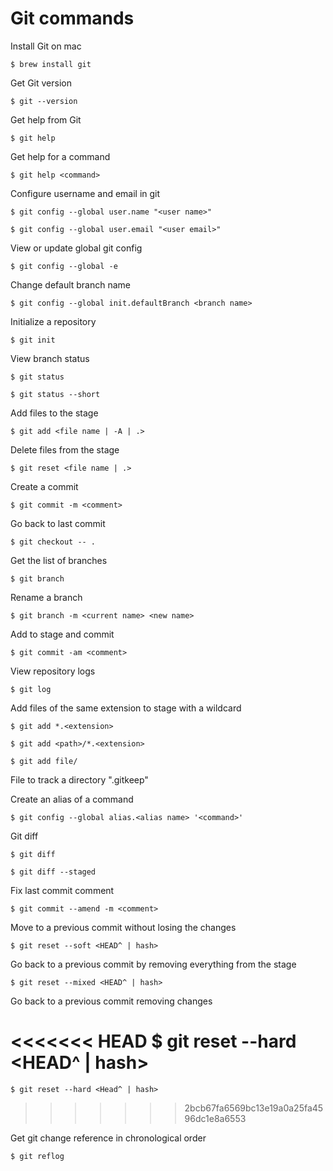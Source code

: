 # Git commands

Install Git on mac

    $ brew install git

Get Git version

    $ git --version

Get help from Git

    $ git help

Get help for a command

    $ git help <command>

Configure username and email in git

    $ git config --global user.name "<user name>"

    $ git config --global user.email "<user email>"

View or update global git config

    $ git config --global -e

Change default branch name

    $ git config --global init.defaultBranch <branch name>

Initialize a repository

    $ git init

View branch status

    $ git status

    $ git status --short

Add files to the stage

    $ git add <file name | -A | .>

Delete files from the stage

    $ git reset <file name | .>

Create a commit

    $ git commit -m <comment>

Go back to last commit

    $ git checkout -- .

Get the list of branches

    $ git branch

Rename a branch

    $ git branch -m <current name> <new name>

Add to stage and commit

    $ git commit -am <comment>

View repository logs

    $ git log

Add files of the same extension to stage with a wildcard

    $ git add *.<extension>

    $ git add <path>/*.<extension>

    $ git add file/

File to track a directory ".gitkeep"

Create an alias of a command

    $ git config --global alias.<alias name> '<command>'

Git diff

    $ git diff

    $ git diff --staged

Fix last commit comment

    $ git commit --amend -m <comment>

Move to a previous commit without losing the changes

    $ git reset --soft <HEAD^ | hash>

Go back to a previous commit by removing everything from the stage

    $ git reset --mixed <HEAD^ | hash>

Go back to a previous commit removing changes

<<<<<<< HEAD
    $ git reset --hard <HEAD^ | hash>
=======
    $ git reset --hard <Head^ | hash>
>>>>>>> 2bcb67fa6569bc13e19a0a25fa4596dc1e8a6553

Get git change reference in chronological order

    $ git reflog